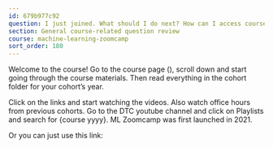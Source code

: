 ```yaml
---
id: 679b977c92
question: I just joined. What should I do next? How can I access course materials?
section: General course-related question review
course: machine-learning-zoomcamp
sort_order: 180
---
```


Welcome to the course! Go to the course page (), scroll down and start going through the course materials. Then read everything in the cohort folder for your cohort’s year.

Click on the links and start watching the videos. Also watch office hours from previous cohorts. Go to the DTC youtube channel and click on Playlists and search for {course yyyy}. ML Zoomcamp was first launched in 2021.

Or you can just use this link:

